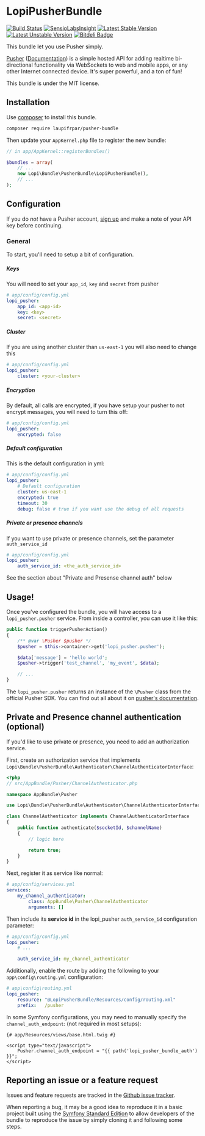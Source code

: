 # LopiPusherBundle

[![Build Status](https://secure.travis-ci.org/laupiFrpar/LopiPusherBundle.png)](http://travis-ci.org/laupiFrpar/LopiPusherBundle)
[![SensioLabsInsight](https://insight.sensiolabs.com/projects/fc5c7590-2d84-47b0-b1e9-82b72c69767a/mini.png)](https://insight.sensiolabs.com/projects/fc5c7590-2d84-47b0-b1e9-82b72c69767a)
[![Latest Stable Version](https://poser.pugx.org/laupifrpar/pusher-bundle/v/stable.png)](https://packagist.org/packages/laupifrpar/pusher-bundle)
[![Latest Unstable Version](https://poser.pugx.org/laupifrpar/pusher-bundle/v/unstable.png)](https://packagist.org/packages/laupifrpar/pusher-bundle)
[![Bitdeli Badge](https://d2weczhvl823v0.cloudfront.net/laupiFrpar/lopipusherbundle/trend.png)](https://bitdeli.com/free "Bitdeli Badge")

This bundle let you use Pusher simply.

[Pusher](http://pusher.com/) ([Documentation](http://pusher.com/docs)) is a simple
hosted API for adding realtime bi-directional functionality via WebSockets to web
and mobile apps, or any other Internet connected device. It's super powerful, and
a ton of fun!

This bundle is under the MIT license.

## Installation

Use [composer](http://getcomposer.org) to install this bundle.

```bash
composer require laupifrpar/pusher-bundle
```

Then update your `AppKernel.php` file to register the new bundle:

```php
// in app/AppKernel::registerBundles()

$bundles = array(
    // ...
    new Lopi\Bundle\PusherBundle\LopiPusherBundle(),
    // ...
);
```

## Configuration

If you do *not* have a Pusher account, [sign up](https://app.pusherapp.com/accounts/sign_up)
and make a note of your API key before continuing.

### General

To start, you'll need to setup a bit of configuration.

##### Keys

You will need to set your `app_id`, `key` and `secret` from pusher

```yml
# app/config/config.yml
lopi_pusher:
	app_id: <app-id>
	key: <key>
	secret: <secret>
```

##### Cluster

If you are using another cluster than `us-east-1` you will also need to change this

```yml
# app/config/config.yml
lopi_pusher:
	cluster: <your-cluster>
```

##### Encryption

By default, all calls are encrypted, if you have setup your pusher to not encrypt messages, you will need to turn this off:

```yml
# app/config/config.yml
lopi_pusher:
    encrypted: false
```

##### Default configuration

This is the default configuration in yml:

```yml
# app/config/config.yml
lopi_pusher:
    # Default configuration
    cluster: us-east-1
    encrypted: true
    timeout: 30
    debug: false # true if you want use the debug of all requests
```

##### Private or presence channels

If you want to use private or presence channels, set the parameter `auth_service_id`

```yml
# app/config/config.yml
lopi_pusher:
    auth_service_id: <the_auth_service_id>
```

See the section about "Private and Presense channel auth" below

## Usage!

Once you've configured the bundle, you will have access to a `lopi_pusher.pusher`
service. From inside a controller, you can use it like this:

```php
public function triggerPusherAction()
{
    /** @var \Pusher $pusher */
    $pusher = $this->container->get('lopi_pusher.pusher');

    $data['message'] = 'hello world';
    $pusher->trigger('test_channel', 'my_event', $data);

    // ...
}
```

The `lopi_pusher.pusher` returns an instance of the `\Pusher` class from the official
Pusher SDK. You can find out all about it on
[pusher's documentation](https://github.com/pusher/pusher-php-server#publishingtriggering-events).

## Private and Presence channel authentication (optional)

If you'd like to use private or presence, you need to add an authorization service.

First, create an authorization service that implements `Lopi\Bundle\PusherBundle\Authenticator\ChannelAuthenticatorInterface`:

```php
<?php
// src/AppBundle/Pusher/ChannelAuthenticator.php

namespace AppBundle\Pusher

use Lopi\Bundle\PusherBundle\Authenticator\ChannelAuthenticatorInterface;

class ChannelAuthenticator implements ChannelAuthenticatorInterface
{
    public function authenticate($socketId, $channelName)
    {
        // logic here

        return true;
    }
}
```

Next, register it as service like normal:

```yml
# app/config/services.yml
services:
    my_channel_authenticator:
        class: AppBundle\Pusher\ChannelAuthenticator
        arguments: []
```

Then include its **service id** in the lopi_pusher `auth_service_id` configuration
parameter:

```yml
# app/config/config.yml
lopi_pusher:
    # ...

    auth_service_id: my_channel_authenticator
```

Additionally, enable the route by adding the following to your `app\config\routing.yml`
configuration:

```yml
# app\config\routing.yml
lopi_pusher:
    resource: "@LopiPusherBundle/Resources/config/routing.xml"
    prefix:   /pusher
```

In some Symfony configurations, you may need to manually specify the
`channel_auth_endpoint`: (not required in most setups):

```twig
{# app/Resources/views/base.html.twig #}

<script type="text/javascript">
    Pusher.channel_auth_endpoint = "{{ path('lopi_pusher_bundle_auth') }}";
</script>
```

## Reporting an issue or a feature request

Issues and feature requests are tracked in the [Github issue tracker](https://github.com/laupiFrpar/LopiPusherBundle/issues).

When reporting a bug, it may be a good idea to reproduce it in a basic project
built using the [Symfony Standard Edition](https://github.com/symfony/symfony-standard)
to allow developers of the bundle to reproduce the issue by simply cloning it
and following some steps.
